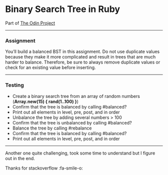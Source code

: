 # Binary Search Tree in Ruby

Part of [The Odin Project](https://www.theodinproject.com/)


------------

### Assignment

You’ll build a balanced BST in this assignment. Do not use duplicate values because they make it more complicated and result in trees that are much harder to balance. Therefore, be sure to always remove duplicate values or check for an existing value before inserting.

------------

### Testing

- Create a binary search tree from an array of random numbers (**Array.new(15) { rand(1..100) }**)
- Confirm that the tree is balanced by calling #balanced?
- Print out all elements in level, pre, post, and in order
- Unbalance the tree by adding several numbers > 100
- Confirm that the tree is unbalanced by calling #balanced?
- Balance the tree by calling #rebalance
- Confirm that the tree is balanced by calling #balanced?
- Print out all elements in level, pre, post, and in order

------------

Another one quite challenging, took some time to understand but I figure out in the end.

Thanks for stackoverflow :fa-smile-o:
